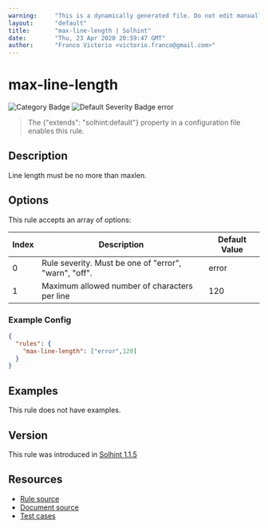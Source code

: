 ```yaml
---
warning:     "This is a dynamically generated file. Do not edit manually."
layout:      "default"
title:       "max-line-length | Solhint"
date:        "Thu, 23 Apr 2020 20:59:47 GMT"
author:      "Franco Victorio <victorio.franco@gmail.com>"
---
```


# max-line-length
![Category Badge](https://img.shields.io/badge/-Best%20Practise%20Rules-informational)
![Default Severity Badge error](https://img.shields.io/badge/Default%20Severity-error-red)
> The {"extends": "solhint:default"} property in a configuration file enables this rule.


## Description
Line length must be no more than maxlen.

## Options
This rule accepts an array of options:

| Index | Description                                           | Default Value |
| ----- | ----------------------------------------------------- | ------------- |
| 0     | Rule severity. Must be one of "error", "warn", "off". | error         |
| 1     | Maximum allowed number of characters per line         | 120           |


### Example Config
```json
{
  "rules": {
    "max-line-length": ["error",120]
  }
}
```


## Examples
This rule does not have examples.

## Version
This rule was introduced in [Solhint 1.1.5](https://github.com/protofire/solhint/tree/v1.1.5)

## Resources
- [Rule source](https://github.com/protofire/solhint/tree/master/lib/rules/best-practises/max-line-length.js)
- [Document source](https://github.com/protofire/solhint/tree/master/docs/rules/best-practises/max-line-length.md)
- [Test cases](https://github.com/protofire/solhint/tree/master/test/rules/best-practises/max-line-length.js)
